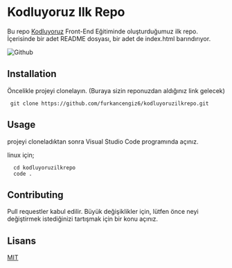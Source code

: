 # Kodluyoruz Ilk Repo

Bu repo [Kodluyoruz](https://www.kodluyoruz.org/) Front-End Eğitiminde oluşturduğumuz ilk repo. İçerisinde bir adet README dosyası, bir adet de index.html barındırıyor.



![Github](C:\Users\PAVILION\Documents\IlkRepoKodluyoruz\kodluyoruzilkrepo\img)

##  Installation

Öncelikle projeyi clonelayın. (Buraya sizin reponuzdan aldığınız link gelecek)

```Git
 git clone https://github.com/furkancengiz6/kodluyoruzilkrepo.git
```



## Usage

projeyi cloneladıktan sonra Visual Studio Code programında açınız.

linux için;

```Linux
  cd kodluyoruzilkrepo
  code .
```

## Contributing

Pull requestler kabul edilir. Büyük değişiklikler için, lütfen önce neyi değiştirmek istediğinizi tartışmak için bir konu açınız.

## Lisans

[MIT](https://choosealicense.com/licenses/mit/)
